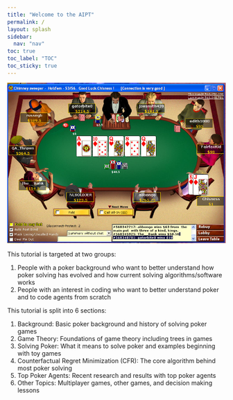 ```yaml
---
title: "Welcome to the AIPT"
permalink: /
layout: splash
sidebar:
  nav: "nav"
toc: true
toc_label: "TOC"
toc_sticky: true
---
```


![Party Poker](./assets/images/royal.jpg)

This tutorial is targeted at two groups:
1. People with a poker background who want to better understand how poker solving has evolved and how current solving algorithms/software works
2. People with an interest in coding who want to better understand poker and to code agents from scratch 

This tutorial is split into 6 sections: 
1. Background: Basic poker background and history of solving poker games
2. Game Theory: Foundations of game theory including trees in games
3. Solving Poker: What it means to solve poker and examples beginning with toy games
4. Counterfactual Regret Minimization (CFR): The core algorithm behind most poker solving
5. Top Poker Agents: Recent research and results with top poker agents
6. Other Topics: Multiplayer games, other games, and decision making lessons
